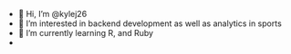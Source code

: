 - 👋 Hi, I’m @kylej26
- 👀 I’m interested in backend development as well as analytics in sports
- 🌱 I’m currently learning R, and Ruby
- 


<!---
kylej26/kylej26 is a ✨ special ✨ repository because its `README.md` (this file) appears on your GitHub profile.
You can click the Preview link to take a look at your changes.
--->
